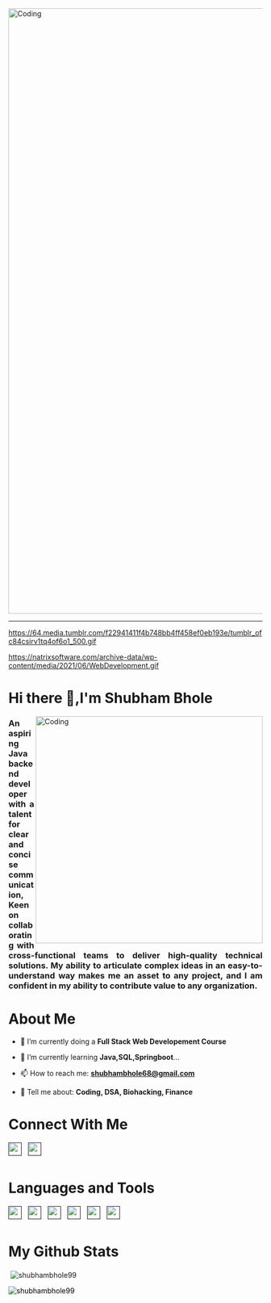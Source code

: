 
<img alt="Coding" width="1200" src="https://natrixsoftware.com/archive-data/wp-content/media/2021/06/WebDevelopment.gif" />


***
<!------------------Banner Section----------------->


https://64.media.tumblr.com/f22941411f4b748bb4ff458ef0eb193e/tumblr_ofc84csirv1tq4of6o1_500.gif

https://natrixsoftware.com/archive-data/wp-content/media/2021/06/WebDevelopment.gif
# Hi there 👋,I'm Shubham Bhole
<img align="right" alt="Coding" width="450" src="https://64.media.tumblr.com/f22941411f4b748bb4ff458ef0eb193e/tumblr_ofc84csirv1tq4of6o1_500.gif" />
<h3 align="justify">An aspiring Java backend developer with a talent for clear and concise communication, Keen on collaborating with cross-functional teams to deliver high-quality technical solutions. My ability to articulate complex ideas in an easy-to-understand way makes me an asset to any project, and I am confident in my ability to contribute value to any organization.<h3>
 
 
# About Me
 - 🔭 I’m currently doing a **Full Stack Web Developement Course**

 - 🌱 I’m currently learning **Java,SQL,Springboot**...

 - 📫 How to reach me: **shubhambhole68@gmail.com**

 - 💬 Tell me about: **Coding, DSA, Biohacking, Finance**

# Connect With Me
[<img align="left"  width="26px" src="https://www.vectorlogo.zone/logos/linkedin/linkedin-tile.svg" style="padding-right:10px;" />]()
[<img align="left"  width="26px" src="https://www.vectorlogo.zone/logos/gmail/gmail-icon.svg" style="padding-right:10px;" />]()

<br/>
<br/>


# Languages and Tools
[<img align="left"  width="26px" src="https://cdn.jsdelivr.net/gh/devicons/devicon/icons/vscode/vscode-original.svg" style="padding-right:10px;" />]()
[<img align="left" width="26px" src="https://cdn.jsdelivr.net/gh/devicons/devicon/icons/html5/html5-original.svg" style="padding-right:10px;" />]()
[<img align="left" width="26px" src="https://cdn.jsdelivr.net/gh/devicons/devicon/icons/css3/css3-original.svg" style="padding-right:10px;" />]()
[<img align="left" width="26px" src="https://cdn.jsdelivr.net/gh/devicons/devicon/icons/javascript/javascript-original.svg" style="padding-right:10px;" />]()
[<img align="left" width="26px" src="https://cdn.jsdelivr.net/gh/devicons/devicon/icons/mysql/mysql-original.svg" style="padding-right:10px;" />]()
[<img align="left" width="26px" src="https://www.vectorlogo.zone/logos/java/java-icon.svg" style="padding-right:10px;" />]()



<br />
<br />



# My Github Stats 



<p>&nbsp;<img align="center" src="https://github-readme-stats.vercel.app/api?username=shubhambhole99&show_icons=true&locale=en" alt="shubhambhole99" /></p>
<p><img style="color:black;" align="center" src="https://github-readme-streak-stats.herokuapp.com/?user=shubhambhole99&" alt="shubhambhole99" /></p>






<!--
**shubhambhole99/shubhambhole99** is a ✨ _special_ ✨ repository because its `README.md` (this file) appears on your GitHub profile.

Here are some ideas to get you started:

### 🔭 I’m currently working on ...
- 🌱 I’m currently learning ...
- 👯 I’m looking to collaborate on ...
- 🤔 I’m looking for help with ...
- 💬 Ask me about ...
- 📫 How to reach me: ...
- 😄 Pronouns: ...
- ⚡ Fun fact: ...
-->
